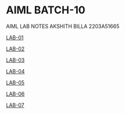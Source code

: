 # AIML BATCH-10
AIML LAB NOTES
AKSHITH BILLA
2203A51665

[LAB-01](https://github.com/akshithbilla29/AIML-BATCH-10/blob/main/Lab01_AIML_ipynb.ipynb)

[LAB-02](https://github.com/akshithbilla29/AIML-BATCH-10/blob/main/LAB_02.ipynb)

[LAB-03](https://github.com/akshithbilla29/AIML-BATCH-10/blob/main/LAB_03_AIML.ipynb)

[LAB-04](https://github.com/akshithbilla29/AIML-BATCH-10/blob/main/LAB_AIML_04.ipynb)

[LAB-05](https://github.com/akshithbilla29/AIML-BATCH-10/blob/main/LAB_05.ipynb)

[LAB-06](https://github.com/akshithbilla29/AIML-BATCH-10/blob/main/LAB_06.ipynb)

[LAB-07](https://github.com/akshithbilla29/AIML-BATCH-10/blob/main/LAB_07.ipynb)
